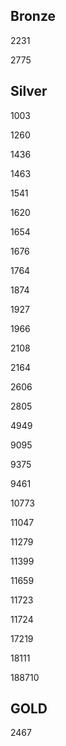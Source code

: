 ## Bronze

2231

2775

## Silver

1003

1260

1436

1463

1541

1620

1654

1676

1764

1874

1927

1966

2108

2164

2606

2805

4949

9095

9375

9461

10773

11047

11279

11399

11659

11723

11724

17219

18111

188710

## GOLD

2467
